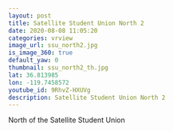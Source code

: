 ```yaml
---
layout: post
title: Satellite Student Union North 2
date: 2020-08-08 11:05:20
categories: vrview
image_url: ssu_north2.jpg
is_image_360: true
default_yaw: 0
thumbnail: ssu_north2_th.jpg
lat: 36.813985
lon: -119.7458572
youtube_id: 9RhvZ-HXUVg
description: Satellite Student Union North 2
---
```

North of the Satellite Student Union

